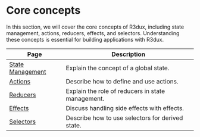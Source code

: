 # Core concepts

In this section, we will cover the core concepts of R3dux, including state management, actions, reducers, effects, and selectors. Understanding these concepts is essential for building applications with R3dux.

| Page                                      | Description                                       |
|-------------------------------------------|---------------------------------------------------|
| [State Management](./state-management.md) | Explain the concept of a global state.            |
| [Actions](./actions.md)                   | Describe how to define and use actions.           |
| [Reducers](./reducers.md)                 | Explain the role of reducers in state management. |
| [Effects](./effects.md)                   | Discuss handling side effects with effects.       |
| [Selectors](./selectors.md)               | Describe how to use selectors for derived state.  |
